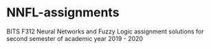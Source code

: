 # NNFL-assignments

BITS F312 Neural Networks and Fuzzy Logic assignment solutions for second semester of academic year 2019 - 2020
